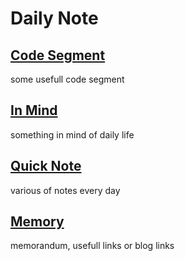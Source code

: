 Daily Note
=====


[Code Segment](code_segment/CodeFragment.md)
------
some usefull code segment

[In Mind](in_mind/in_mind.md)
------
something in mind of daily life


[Quick Note](QuickNote.md)
------

various of notes every day


[Memory](Memo.md)
------
memorandum,
usefull links or blog links 
